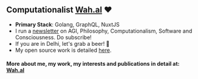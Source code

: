 ## Computationalist [Wah.al](https://wah.al) ❤️

- **Primary Stack**: Golang, GraphQL, NuxtJS
- I run a [newsletter](https://wahal.substack.com) on AGI, Philosophy, Computationalism, Software and Consciousness. Do subscribe!
- If you are in Delhi, let's grab a beer! 🍺
- My open source work is detailed [here](https://wah.al/contributions).

#### More about me, my work, my interests and publications in detail at: [Wah.al](https://wah.al)

<!--
![Mrinal's github stats](https://github-readme-stats.vercel.app/api?username=mrinalwahal&show_icons=true&theme=dark&count_private=true&hide_border=true&hide_title=true)
-->
